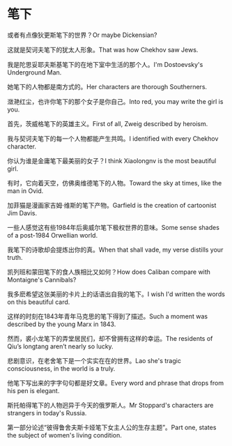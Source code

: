 # 笔下

<p><span class="chinese">或者有点像狄更斯笔下的世界？</span><span class="english">Or maybe Dickensian?</span></p>

<p><span class="chinese">这就是契诃夫笔下的犹太人形象。</span><span class="english">That was how Chekhov saw Jews.</span></p>

<p><span class="chinese">我是陀思妥耶夫斯基笔下的在地下室中生活的那个人。</span><span class="english">I'm Dostoevsky's Underground Man.</span></p>

<p><span class="chinese">她笔下的人物都是南方式的。</span><span class="english">Her characters are thorough Southerners.</span></p>

<p><span class="chinese">潋滟红尘，也许你笔下的那个女子是你自己。</span><span class="english">Into red, you may write the girl is you.</span></p>

<p><span class="chinese">首先，茨威格笔下的英雄主义。</span><span class="english">First of all, Zweig described by heroism.</span></p>

<p><span class="chinese">我与契诃夫笔下的每一个人物都能产生共鸣。</span><span class="english">I identified with every Chekhov character.</span></p>

<p><span class="chinese">你认为谁是金庸笔下最美丽的女子？</span><span class="english">I think Xiaolongnv is the most beautiful girl.</span></p>

<p><span class="chinese">有时，它向着天空，仿佛奥维德笔下的人物。</span><span class="english">Toward the sky at times, like the man in Ovid.</span></p>

<p><span class="chinese">加菲猫是漫画家吉姆·维斯的笔下产物。</span><span class="english">Garfield is the creation of cartoonist Jim Davis.</span></p>

<p><span class="chinese">一些人感觉这有些1984年后奥威尔笔下极权世界的意味。</span><span class="english">Some sense shades of a post-1984 Orwellian world.</span></p>

<p><span class="chinese">我笔下的诗歌却会提炼出你的真。</span><span class="english">When that shall vade, my verse distills your truth.</span></p>

<p><span class="chinese">凯列班和蒙田笔下的食人族相比又如何？</span><span class="english">How does Caliban compare with Montaigne's Cannibals?</span></p>

<p><span class="chinese">我多麽希望这张美丽的卡片上的话语出自我的笔下。</span><span class="english">I wish I'd written the words on this beautiful card.</span></p>

<p><span class="chinese">这样的时刻在1843年青年马克思的笔下得到了描述。</span><span class="english">Such a moment was described by the young Marx in 1843.</span></p>

<p><span class="chinese">然而，裘小龙笔下的弄堂居民们，却不曾拥有这样的幸运。</span><span class="english">The residents of Qiu’s longtang aren’t nearly so lucky.</span></p>

<p><span class="chinese">悲剧意识，在老舍笔下是一个实实在在的世界。</span><span class="english">Lao she's tragic consciousness, in the world is a truly.</span></p>

<p><span class="chinese">他笔下写出来的字字句句都是好文章。</span><span class="english">Every word and phrase that drops from his pen is elegant.</span></p>

<p><span class="chinese">斯托帕得笔下的人物迥异于今天的俄罗斯人。</span><span class="english">Mr Stoppard's characters are strangers in today's Russia.</span></p>

<p><span class="chinese">第一部分论述“彼得鲁舍夫斯卡娅笔下女主人公的生存主题”。</span><span class="english">Part one, states the subject of women's living condition.</span></p>

